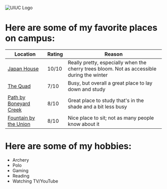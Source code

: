 ![UIUC Logo](https://brand.illinois.edu/wp-content/uploads/2024/02/Block-I-orange-blue-background.png)
# Here are some of my favorite places on campus:
|Location|Rating|Reason|
|--------|------|------|
|[Japan House](https://news.illinois.edu/files/6367/366156/89226.jpg)|10/10|Really pretty, especially when the cherry trees bloom. Not as accessible during the winter|
|[The Quad](https://uiaa.org/wp-content/uploads/2017/11/WEB_L_Quad_UI-01-060426-083_ByJasonLindsey_COUIArchives_Darken2FLATTreesFLAT112Light.jpg)|7/10|Busy, but overall a great place to lay down and study|
|[Path by Boneyard Creek](https://upload.wikimedia.org/wikipedia/commons/8/88/Champaign-Urbana_area_IMG_1131.jpg)|8/10|Great place to study that's in the shade and a bit less busy|
|[Fountain by the Union](https://github.com/user-attachments/assets/d3e4a56f-0968-42d8-a777-e4b482d0988e)|8/10|Nice place to sit; not as many people know about it|

# Here are some of my hobbies:
- Archery
- Polo
- Gaming
- Reading
- Watching TV/YouTube
